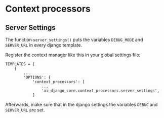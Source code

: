 # Context processors

## Server Settings

The function ``server_settings()`` puts the variables `DEBUG_MODE` and `SERVER_URL` in every django template.

Register the context manager like this in your global settings file:

````
TEMPLATES = [
    {
        ...
        'OPTIONS': {
            'context_processors': [
                ...
                'ai_django_core.context_processors.server_settings',
            ]

````

Afterwards, make sure that in the django settings the variables ``DEBUG`` and `SERVER_URL` are set.
